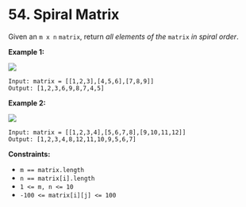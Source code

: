 # 54. Spiral Matrix

Given an `m x n` `matrix`, return *all elements of the* `matrix` *in
spiral order*.

**Example 1:**

![](https://assets.leetcode.com/uploads/2020/11/13/spiral1.jpg)

    Input: matrix = [[1,2,3],[4,5,6],[7,8,9]]
    Output: [1,2,3,6,9,8,7,4,5]
        
**Example 2:**

![](https://assets.leetcode.com/uploads/2020/11/13/spiral.jpg)

    Input: matrix = [[1,2,3,4],[5,6,7,8],[9,10,11,12]]
    Output: [1,2,3,4,8,12,11,10,9,5,6,7]
        
**Constraints:**

- `m == matrix.length`
- `n == matrix[i].length`
- `1 <= m, n <= 10`
- `-100 <= matrix[i][j] <= 100`
